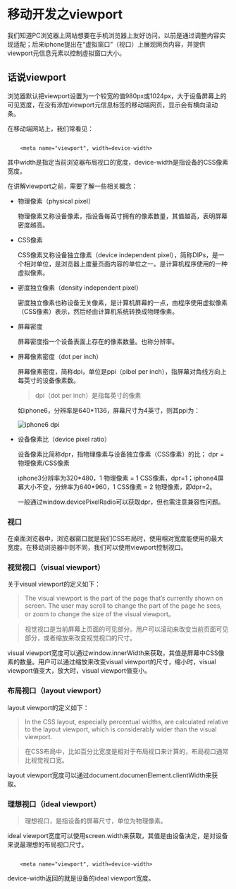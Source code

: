 # 移动开发之viewport


我们知道PC浏览器上网站想要在手机浏览器上友好访问，以前是通过调整内容实现适配；后来iphone提出在“虚拟窗口”（视口）上展现网页内容，并提供viewport元信息元素以控制虚拟窗口大小。

## 话说viewport


浏览器默认把viewport设置为一个较宽的值980px或1024px，大于设备屏幕上的可见宽度，在没有添加viewport元信息标签的移动端网页，显示会有横向滚动条。

在移动端网站上，我们常看见：

```

	<meta name="viewport", width=device-width>
```

其中width是指定当前浏览器布局视口的宽度，device-width是指设备的CSS像素宽度。

在讲解viewport之前，需要了解一些相关概念：

- 物理像素（physical pixel）

	物理像素又称设备像素，指设备每英寸拥有的像素数量，其值越高，表明屏幕密度越高。

- CSS像素

	CSS像素又称设备独立像素（device independent pixel），简称DIPs，是一个相对单位，是浏览器上度量页面内容的单位之一。是计算机程序使用的一种虚拟像素。

- 密度独立像素（density independent pixel）

	密度独立像素也称设备无关像素，是计算机屏幕的一点，由程序使用虚拟像素（CSS像素）表示，然后经由计算机系统转换成物理像素。

- 屏幕密度

	屏幕密度指一个设备表面上存在的像素数量。也称分辨率。

- 屏幕像素密度（dot per inch）

	屏幕像素密度，简称dpi，单位是ppi（pibel per inch），指屏幕对角线方向上每英寸的设备像素数。

	> dpi（dot per inch）是指每英寸的像素
	
	如iphone6，分辨率是640\*1136，屏幕尺寸为4英寸，则其ppi为：

	![iphone6 dpi](http://blog-resource.bj.bcebos.com/photos/2016/07/dpi.png)

- 设备像素比（device pixel ratio）

	设备像素比简称dpr，指物理像素与设备独立像素（CSS像素）的比；
	dpr = 物理像素/CSS像素
	
	iphone3分辨率为320\*480，1 物理像素 = 1 CSS像素，dpr=1；iphone4屏幕大小不变，分辨率为640\*960，1 CSS像素 = 2 物理像素，即dpr=2。

	一般通过window.devicePixelRadio可以获取dpr，但也需注意兼容性问题。

### 视口

在桌面浏览器中，浏览器窗口就是我们CSS布局时，使用相对宽度能使用的最大宽度。在移动浏览器中则不同，我们可以使用viewport控制视口。

### 视觉视口（visual viewport）

关于visual viewport的定义如下：

> The visual viewport is the part of the page that’s currently shown on screen. The user may scroll to change the part of the page he sees, or zoom to change the size of the visual viewport。

> 视觉视口是当前屏幕上页面的可见部分。用户可以滚动来改变当前页面可见部分，或者缩放来改变视觉视口的尺寸。

visual viewport宽度可以通过window.innerWidth来获取，其值是屏幕中CSS像素的数量。用户可以通过缩放来改变visual viewport的尺寸，缩小时，visual viewport值变大，放大时，visual viewport值变小。

### 布局视口（layout viewport）

layout viewport的定义如下：

> In the CSS layout, especially percentual widths, are calculated relative to the layout viewport, which is considerably wider than the visual viewport.

> 在CSS布局中，比如百分比宽度是相对于布局视口来计算的，布局视口通常比视觉视口宽。

layout viewport宽度可以通过document.documenElement.clientWidth来获取。

### 理想视口（ideal viewport）

> 理想视口，是指设备的屏幕尺寸，单位为物理像素。

ideal viewport宽度可以使用screen.width来获取，其值是由设备决定，是对设备来说最理想的布局视口尺寸。


```

	<meta name="viewport", width=device-width>
```
device-width返回的就是设备的ideal viewport宽度。